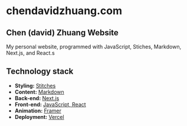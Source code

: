 # chendavidzhuang.com

## Chen (david) Zhuang Website

My personal website, programmed with JavaScript, Stiches, Markdown, Next.js, and React.s

## Technology stack

- **Styling:** [Stitches](https://stitches.dev/)
- **Content:** [Markdown](https://daringfireball.net/projects/markdown/)
- **Back-end:** [Next.js](https://nextjs.org/)
- **Front-end:** [JavaScript, React](https://reactjs.org/)
- **Animation:** [Framer](https://www.framer.com/docs/animation/)
- **Deployment:** [Vercel](https://vercel.com/)
